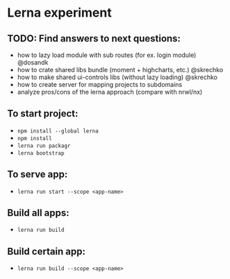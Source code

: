 # Lerna experiment

## TODO: Find answers to next questions:

* how to lazy load module with sub routes (for ex. login module) @dosandk
* how to crate shared libs bundle (moment + highcharts, etc.) @skrechko
* how to make shared ui-controls libs (without lazy loading) @skrechko
* how to create server for mapping projects to subdomains
* analyze pros/cons of the lerna approach (compare with nrwl/nx)

## To start project:
* `npm install --global lerna`
* `npm install`
* `lerna run packagr`
* `lerna bootstrap`

## To serve app:
* `lerna run start --scope <app-name>`

## Build all apps:
* `lerna run build`

## Build certain app:
* `lerna run build --scope <app-name>`
